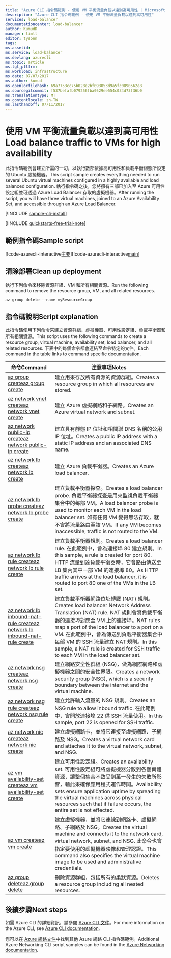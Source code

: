 ```yaml
---
title: "Azure CLI 指令碼範例 - 使用 VM 平衡流量負載以達到高可用性 | Microsoft Docs"
description: "Azure CLI 指令碼範例 - 使用 VM 平衡流量負載以達到高可用性"
services: load-balancer
documentationcenter: load-balancer
author: KumudD
manager: timlt
editor: tysonn
tags: 
ms.assetid: 
ms.service: load-balancer
ms.devlang: azurecli
ms.topic: article
ms.tgt_pltfrm: 
ms.workload: infrastructure
ms.date: 07/07/2017
ms.author: kumud
ms.openlocfilehash: 69a7753cc75b028e2bf093053d9a5fc0890562e8
ms.sourcegitcommit: f537befafb079256fba0529ee554c034d73f36b0
ms.translationtype: MT
ms.contentlocale: zh-TW
ms.lasthandoff: 07/11/2017
---
```

# <a name="load-balance-traffic-to-vms-for-high-availability"></a><span data-ttu-id="3051c-103">使用 VM 平衡流量負載以達到高可用性</span><span class="sxs-lookup"><span data-stu-id="3051c-103">Load balance traffic to VMs for high availability</span></span>

<span data-ttu-id="3051c-104">此指令碼範例會建立所需的一切，以執行數部依據高可用性和負載平衡組態所設定的 Ubuntu 虛擬機器。</span><span class="sxs-lookup"><span data-stu-id="3051c-104">This script sample creates everything needed to run several Ubuntu virtual machines configured in a highly available and load balanced configuration.</span></span> <span data-ttu-id="3051c-105">執行指令碼之後，您將擁有三部已加入至 Azure 可用性設定組並可透過 Azure Load Balancer 存取的虛擬機器。</span><span class="sxs-lookup"><span data-stu-id="3051c-105">After running the script, you will have three virtual machines, joined to an Azure Availability Set, and accessible through an Azure Load Balancer.</span></span> 

[!INCLUDE [sample-cli-install](../../../includes/sample-cli-install.md)]

[!INCLUDE [quickstarts-free-trial-note](../../../includes/quickstarts-free-trial-note.md)]

## <a name="sample-script"></a><span data-ttu-id="3051c-106">範例指令碼</span><span class="sxs-lookup"><span data-stu-id="3051c-106">Sample script</span></span>

<span data-ttu-id="3051c-107">[!code-azurecli-interactive[主要](../../../cli_scripts/virtual-machine/create-vm-nlb/create-vm-nlb.sh "快速建立 VM")]</span><span class="sxs-lookup"><span data-stu-id="3051c-107">[!code-azurecli-interactive[main](../../../cli_scripts/virtual-machine/create-vm-nlb/create-vm-nlb.sh "Quick Create VM")]</span></span>

## <a name="clean-up-deployment"></a><span data-ttu-id="3051c-108">清除部署</span><span class="sxs-lookup"><span data-stu-id="3051c-108">Clean up deployment</span></span> 

<span data-ttu-id="3051c-109">執行下列命令來移除資源群組、VM 和所有相關資源。</span><span class="sxs-lookup"><span data-stu-id="3051c-109">Run the following command to remove the resource group, VM, and all related resources.</span></span>

```azurecli
az group delete --name myResourceGroup
```

## <a name="script-explanation"></a><span data-ttu-id="3051c-110">指令碼說明</span><span class="sxs-lookup"><span data-stu-id="3051c-110">Script explanation</span></span>

<span data-ttu-id="3051c-111">此指令碼使用下列命令來建立資源群組、虛擬機器、可用性設定組、負載平衡器和所有相關資源。</span><span class="sxs-lookup"><span data-stu-id="3051c-111">This script uses the following commands to create a resource group, virtual machine, availability set, load balancer, and all related resources.</span></span> <span data-ttu-id="3051c-112">下表中的每個命令都會連結至命令特定的文件。</span><span class="sxs-lookup"><span data-stu-id="3051c-112">Each command in the table links to command specific documentation.</span></span>

| <span data-ttu-id="3051c-113">命令</span><span class="sxs-lookup"><span data-stu-id="3051c-113">Command</span></span> | <span data-ttu-id="3051c-114">注意事項</span><span class="sxs-lookup"><span data-stu-id="3051c-114">Notes</span></span> |
|---|---|
| [<span data-ttu-id="3051c-115">az group create</span><span class="sxs-lookup"><span data-stu-id="3051c-115">az group create</span></span>](https://docs.microsoft.com/cli/azure/group#create) | <span data-ttu-id="3051c-116">建立用來存放所有資源的資源群組。</span><span class="sxs-lookup"><span data-stu-id="3051c-116">Creates a resource group in which all resources are stored.</span></span> |
| [<span data-ttu-id="3051c-117">az network vnet create</span><span class="sxs-lookup"><span data-stu-id="3051c-117">az network vnet create</span></span>](https://docs.microsoft.com/cli/azure/network/vnet#create) | <span data-ttu-id="3051c-118">建立 Azure 虛擬網路和子網路。</span><span class="sxs-lookup"><span data-stu-id="3051c-118">Creates an Azure virtual network and subnet.</span></span> |
| [<span data-ttu-id="3051c-119">az network public-ip create</span><span class="sxs-lookup"><span data-stu-id="3051c-119">az network public-ip create</span></span>](https://docs.microsoft.com/cli/azure/network/public-ip#create) | <span data-ttu-id="3051c-120">建立具有靜態 IP 位址和相關聯 DNS 名稱的公用 IP 位址。</span><span class="sxs-lookup"><span data-stu-id="3051c-120">Creates a public IP address with a static IP address and an associated DNS name.</span></span> |
| [<span data-ttu-id="3051c-121">az network lb create</span><span class="sxs-lookup"><span data-stu-id="3051c-121">az network lb create</span></span>](https://docs.microsoft.com/cli/azure/network/lb#create) | <span data-ttu-id="3051c-122">建立 Azure 負載平衡器。</span><span class="sxs-lookup"><span data-stu-id="3051c-122">Creates an Azure load balancer.</span></span> |
| [<span data-ttu-id="3051c-123">az network lb probe create</span><span class="sxs-lookup"><span data-stu-id="3051c-123">az network lb probe create</span></span>](https://docs.microsoft.com/cli/azure/network/lb/probe#create) | <span data-ttu-id="3051c-124">建立負載平衡器探查。</span><span class="sxs-lookup"><span data-stu-id="3051c-124">Creates a load balancer probe.</span></span> <span data-ttu-id="3051c-125">負載平衡器探查是用來監視負載平衡器集合中的每部 VM。</span><span class="sxs-lookup"><span data-stu-id="3051c-125">A load balancer probe is used to monitor each VM in the load balancer set.</span></span> <span data-ttu-id="3051c-126">如有任何 VM 變得無法存取，就不會將流量路由至該 VM。</span><span class="sxs-lookup"><span data-stu-id="3051c-126">If any VM becomes inaccessible, traffic is not routed to the VM.</span></span> |
| [<span data-ttu-id="3051c-127">az network lb rule create</span><span class="sxs-lookup"><span data-stu-id="3051c-127">az network lb rule create</span></span>](https://docs.microsoft.com/cli/azure/network/lb/rule#create) | <span data-ttu-id="3051c-128">建立負載平衡器規則。</span><span class="sxs-lookup"><span data-stu-id="3051c-128">Creates a load balancer rule.</span></span> <span data-ttu-id="3051c-129">在此範例中，會為連接埠 80 建立規則。</span><span class="sxs-lookup"><span data-stu-id="3051c-129">In this sample, a rule is created for port 80.</span></span> <span data-ttu-id="3051c-130">HTTP 流量到達負載平衡器時，它會路由傳送至 LB 集內其中一部 VM 的連接埠 80。</span><span class="sxs-lookup"><span data-stu-id="3051c-130">As HTTP traffic arrives at the load balancer, it is routed to port 80 one of the VMs in the LB set.</span></span> |
| [<span data-ttu-id="3051c-131">az network lb inbound-nat-rule create</span><span class="sxs-lookup"><span data-stu-id="3051c-131">az network lb inbound-nat-rule create</span></span>](https://docs.microsoft.com/cli/azure/network/lb/inbound-nat-rule#create) | <span data-ttu-id="3051c-132">建立負載平衡器網路位址轉譯 (NAT) 規則。</span><span class="sxs-lookup"><span data-stu-id="3051c-132">Creates load balancer Network Address Translation (NAT) rule.</span></span>  <span data-ttu-id="3051c-133">NAT 規則會將負載平衡器的連接埠對應至 VM 上的連接埠。</span><span class="sxs-lookup"><span data-stu-id="3051c-133">NAT rules map a port of the load balancer to a port on a VM.</span></span> <span data-ttu-id="3051c-134">在此範例中，會為傳送到負載平衡器集合中每部 VM 的 SSH 流量建立 NAT 規則。</span><span class="sxs-lookup"><span data-stu-id="3051c-134">In this sample, a NAT rule is created for SSH traffic to each VM in the load balancer set.</span></span>  |
| [<span data-ttu-id="3051c-135">az network nsg create</span><span class="sxs-lookup"><span data-stu-id="3051c-135">az network nsg create</span></span>](https://docs.microsoft.com/cli/azure/network/nsg#create) | <span data-ttu-id="3051c-136">建立網路安全性群組 (NSG)，做為網際網路和虛擬機器之間的安全性界限。</span><span class="sxs-lookup"><span data-stu-id="3051c-136">Creates a network security group (NSG), which is a security boundary between the internet and the virtual machine.</span></span> |
| [<span data-ttu-id="3051c-137">az network nsg rule create</span><span class="sxs-lookup"><span data-stu-id="3051c-137">az network nsg rule create</span></span>](https://docs.microsoft.com/cli/azure/network/nsg/rule#create) | <span data-ttu-id="3051c-138">建立允許輸入流量的 NSG 規則。</span><span class="sxs-lookup"><span data-stu-id="3051c-138">Creates an NSG rule to allow inbound traffic.</span></span> <span data-ttu-id="3051c-139">在此範例中，會開放連接埠 22 供 SSH 流量使用。</span><span class="sxs-lookup"><span data-stu-id="3051c-139">In this sample, port 22 is opened for SSH traffic.</span></span> |
| [<span data-ttu-id="3051c-140">az network nic create</span><span class="sxs-lookup"><span data-stu-id="3051c-140">az network nic create</span></span>](https://docs.microsoft.com/cli/azure/network/nic#create) | <span data-ttu-id="3051c-141">建立虛擬網路卡，並將它連接至虛擬網路、子網路及 NSG。</span><span class="sxs-lookup"><span data-stu-id="3051c-141">Creates a virtual network card and attaches it to the virtual network, subnet, and NSG.</span></span> |
| [<span data-ttu-id="3051c-142">az vm availability-set create</span><span class="sxs-lookup"><span data-stu-id="3051c-142">az vm availability-set create</span></span>](https://docs.microsoft.com/cli/azure/network/lb/rule#create) | <span data-ttu-id="3051c-143">建立可用性設定組。</span><span class="sxs-lookup"><span data-stu-id="3051c-143">Creates an availability set.</span></span> <span data-ttu-id="3051c-144">可用性設定組可將虛擬機器分散到各個實體資源，讓整個集合不致受到萬一發生的失敗所影響，藉此來確保應用程式運作時間。</span><span class="sxs-lookup"><span data-stu-id="3051c-144">Availability sets ensure application uptime by spreading the virtual machines across physical resources such that if failure occurs, the entire set is not effected.</span></span> |
| [<span data-ttu-id="3051c-145">az vm create</span><span class="sxs-lookup"><span data-stu-id="3051c-145">az vm create</span></span>](/cli/azure/vm#create) | <span data-ttu-id="3051c-146">建立虛擬機器，並將它連線到網路卡、虛擬網路、子網路及 NSG。</span><span class="sxs-lookup"><span data-stu-id="3051c-146">Creates the virtual machine and connects it to the network card, virtual network, subnet, and NSG.</span></span> <span data-ttu-id="3051c-147">此命令也會指定要使用的虛擬機器映像和管理認證。</span><span class="sxs-lookup"><span data-stu-id="3051c-147">This command also specifies the virtual machine image to be used and administrative credentials.</span></span>  |
| [<span data-ttu-id="3051c-148">az group delete</span><span class="sxs-lookup"><span data-stu-id="3051c-148">az group delete</span></span>](https://docs.microsoft.com/cli/azure/vm/extension#set) | <span data-ttu-id="3051c-149">刪除資源群組，包括所有的巢狀資源。</span><span class="sxs-lookup"><span data-stu-id="3051c-149">Deletes a resource group including all nested resources.</span></span> |

## <a name="next-steps"></a><span data-ttu-id="3051c-150">後續步驟</span><span class="sxs-lookup"><span data-stu-id="3051c-150">Next steps</span></span>

<span data-ttu-id="3051c-151">如需 Azure CLI 的詳細資訊，請參閱 [Azure CLI 文件](https://docs.microsoft.com/cli/azure/overview)。</span><span class="sxs-lookup"><span data-stu-id="3051c-151">For more information on the Azure CLI, see [Azure CLI documentation](https://docs.microsoft.com/cli/azure/overview).</span></span>

<span data-ttu-id="3051c-152">您可以在 [Azure 網路文件](../cli-samples.md)中找到其他 Azure 網路 CLI 指令碼範例。</span><span class="sxs-lookup"><span data-stu-id="3051c-152">Additional Azure Networking CLI script samples can be found in the [Azure Networking documentation](../cli-samples.md).</span></span>